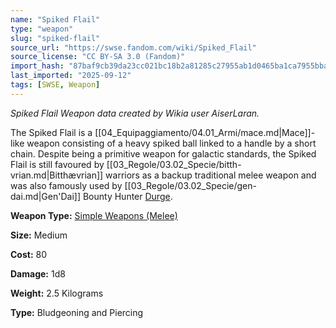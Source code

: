 ```yaml
---
name: "Spiked Flail"
type: "weapon"
slug: "spiked-flail"
source_url: "https://swse.fandom.com/wiki/Spiked_Flail"
source_license: "CC BY-SA 3.0 (Fandom)"
import_hash: "87baf9cb39da23cc021bc18b2a81285c27955ab1d0465ba1ca7955bba8443727"
last_imported: "2025-09-12"
tags: [SWSE, Weapon]
---
```

*Spiked Flail Weapon data created by Wikia user AiserLaran.*

The Spiked Flail is a [[04_Equipaggiamento/04.01_Armi/mace.md|Mace]]-like weapon consisting of a heavy spiked ball linked to a handle by a short chain. Despite being a primitive weapon for galactic standards, the Spiked Flail is still favoured by [[03_Regole/03.02_Specie/bitth-vrian.md|Bitthævrian]] warriors as a backup traditional melee weapon and was also famously used by [[03_Regole/03.02_Specie/gen-dai.md|Gen'Dai]] Bounty Hunter [Durge](https://swse.fandom.com/wiki/Durge).

**Weapon Type:** [Simple Weapons (Melee)](https://swse.fandom.com/wiki/Simple_Weapons_(Melee))

**Size:** Medium

**Cost:** 80

**Damage:** 1d8

**Weight:** 2.5 Kilograms

**Type:** Bludgeoning and Piercing